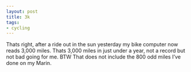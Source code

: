 ```yaml
---
layout: post
title: 3k
tags:
- cycling
---
```

 Thats right, after a ride out in the sun yesterday my bike computer now reads 3,000 miles. Thats 3,000 miles in just under a year, not a record but not bad going for me. BTW That does not include the 800 odd miles I’ve done on my Marin.

